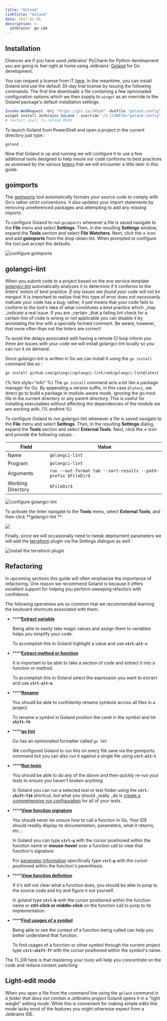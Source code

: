 ```yaml
---
title: "Goland"
linkTitle: "Goland"
date: 2017-01-05
description: >-
  jetbrains' go ide
---
```


## Installation

Chances are if you have used Jetbrains' PyCharm for Python development you are going to feel right at home using Jetbrains' [Goland](https://www.jetbrains.com/go/) for Go development.&#x20;

You can request a license from IT [here](https://wiki.ccpgames.com/display/C/Central+Home/#). In the meantime, you can install Goland and use the default 30-day trial license by issuing the following commands. The first line downloads a file containing a few opinionated configuration options which we then supply to `winget` as an override to the Goland package's default installation settings.&#x20;

```powershell
Invoke-WebRequest -Uri "https://git.io/JXGyH" -OutFile "goland.config"
winget install Jetbrains.GoLand --override '/S /CONFIG="goland.config"'
# restart shell to reload PATH
```

To launch Goland from PowerShell and open a project in the current directory just type :

&#x20;`goland .`

Now that Goland is up and running we will configure it to use a few additional tools designed to help insure our code conforms to best practices as assessed by the various [linters](https://en.wikipedia.org/wiki/Lint\_\(software\)) that we will encounter a little later in this guide.

## goimports

The [goimports](https://pkg.go.dev/golang.org/x/tools/cmd/goimports) tool automatically formats your source code to comply with Go's rather strict conventions. It also updates your import statements by removing unreferenced packages and attempting to add any missing imports.&#x20;

To configure Goland to run `goimports` whenever a file is saved navigate to the **File** menu and select **Settings**. Then, in the resulting **Settings** window, expand the **Tools** section and select **File Watchers**. Next, click the **+** icon and add **goimports** from the drop-down list. When prompted to configure the tool just accept the defaults.

![configure goimports](../.gitbook/assets/goimports.png)

## golangci-lint

When you submit code to a project based on the eve service template [golangci-lint](https://github.com/golangci/golangci-lint) automatically analyzes it to determine if it conforms to the linters' notion of best practice. _If any issues are found your code will not be merged._ It is important to realize that this type of error does not _necessarily_ indicate your code has a bug; rather, it just means that your code fails to conform to the tool's idea of what constitutes a best practice which _may _indicate a real issue. If you are _certain _that a failing lint check for a certain line of code is wrong or not applicable you can disable it by annotating the line with a specially formed comment. Be aware, however, that more often than not the linters are correct!

To avoid the delays associated with having a remote CI loop inform you there are issues with your code we will install golangci-lint locally so you can run it on demand.

Since golangci-lint is written in Go we can install it using the `go install` command like so :&#x20;

```bash
go install github.com/golangci/golangci-lint/cmd/golangci-lint@latest
```

{% hint style="info" %}
The `go install` command acts a bit like a package manager for Go. By appending a version suffix, in this case `@latest`, we direct go to build a package in module-aware mode, ignoring the go.mod file in the current directory or any parent directory. This is useful for installing executables without affecting the dependencies of the module we are working with.
{% endhint %}

To configure Goland to run golangci-lint whenever a file is saved navigate to the **File** menu and select **Settings**. Then, in the resulting **Settings** dialog, expand the **Tools** section and select **External Tools**. Next, click the **+** icon and provide the following values :&#x20;

| Field             | Value                                                        |
| ----------------- | ------------------------------------------------------------ |
| Name              | `golangci-lint`                                              |
| Program           | `golangci-lint`                                              |
| Arguments         | `run --out-format tab --sort-results --path-prefix $FileDir$` |
| Working Directory | `$FileDir$`                                                  |

![configure golangci-lint](../.gitbook/assets/golangci-lint.png)

To activate the linter navigate to the **Tools** menu, select **External Tools**, and then click **golangci-lint **:&#x20;

![](../.gitbook/assets/run-golangci-lint.png)

Finally, since we will occasionally need to tweak deployment parameters we will add the [terraform](https://www.terraform.io) plugin via the Settings dialogue as well :

![install the terraform plugin](../.gitbook/assets/install-terraform-plugin.png)

## Refactoring

In upcoming sections this guide will often emphasize the importance of refactoring. One reason we recommend Goland is because it offers excellent support for helping you perform sweeping refactors with confidence.

The following operations are so common that we recommended learning the keyboard shortcuts associated with them.

* ****[**Extract variable**](https://blog.jetbrains.com/go/2018/10/26/refactorings-in-goland-extract-and-inline/)

  Being able to easily take magic values and assign them to variables helps you simplify your code.&#x20;

  To accomplish this in Goland highlight a value and use **`ctrl-alt-v`**

* ****[**Extract method or function**](https://www.jetbrains.com/help/go/extract-method.html)

  It is important to be able to take a section of code and extract it into a function or method.

  To accomplish this in Goland select the expression you want to extract and use **`ctrl-alt-m`**

* ****[**Rename**](https://www.jetbrains.com/help/go/rename-refactorings.html)&#x20;

  You should be able to confidently rename symbols across all files in a project.&#x20;

  To rename a symbol in Goland position the caret in the symbol and hit **`shift-f6`**

* ****[**go fmt**](https://www.jetbrains.com/help/go/integration-with-go-tools.html#gofmt)&#x20;

  Go has an opinionated formatter called `go fmt`

  We configured Goland to run this on every file save via the goimports command but you can also run it against a single file using **`ctrl-alt-l`**

* ****[**Run tests**](https://www.jetbrains.com/help/go/performing-tests.html)&#x20;

  You should be able to do any of the above and then quickly re-run your tests to ensure you haven't broken anything.

  In Goland you can run a selected test or test folder using the **`ctrl-shift-f10`** shortcut, but what you should _really _do is [create a comprehensive run configuration](https://www.jetbrains.com/help/go/performing-tests.html#run-with-options) for all of your tests.

* ****[**View function signature**](https://www.jetbrains.com/help/go/viewing-reference-information.html#view-quick-docs)&#x20;

  You should never be unsure how to call a function in Go. Your IDE should readily display its documentation, parameters, what it returns, etc... &#x20;

  In Goland you can type **`ctrl-q`** with the cursor positioned within the function name or **mouse-hover** over a function call to view that function's signature.&#x20;

  For [parameter information](https://www.jetbrains.com/help/go/viewing-reference-information.html#view-parameter-info) specifically type **`ctrl-p`** with the cursor positioned within the function's parenthesis.

* ****[**View function definition**](https://www.jetbrains.com/help/idea/navigating-through-the-source-code.html#go\_to\_declaration)&#x20;

  If it's still not clear what a function does, you should be able to jump to the source code and try and figure it out yourself.&#x20;

  In goland type **`ctrl-b`** with the cursor positioned within the function name or **ctrl-click or middle-click** on the function call to jump to its implementation.

* ****[**Find usages of a symbol**](https://www.jetbrains.com/help/idea/find-highlight-usages.html#find-usages)&#x20;

  Being able to see the context of a function being called can help you better understand that function.&#x20;

  To find usages of a function or other symbol through the current project type **`ctrl-shift-f7`** with the cursor positioned within the symbol's name.

The TL;DR here is that mastering your tools will help you concentrate on the code and reduce context switching.

## Light-edit mode

When you open a file from the command line using the `goland` command _in a folder that does not contain a Jetbrains project_ Goland opens it in a "light weight" editing mode. While this is convenient for making simple edits this mode lacks most of the features you might otherwise expect from a Jetbrains IDE.
